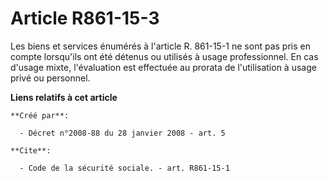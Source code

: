 # Article R861-15-3

Les biens et services énumérés à l'article R. 861-15-1 ne sont pas pris en compte lorsqu'ils ont été détenus ou utilisés à
usage professionnel. En cas d'usage mixte, l'évaluation est effectuée au prorata de l'utilisation à usage privé ou personnel.

**Liens relatifs à cet article**

	**Créé par**:

	  - Décret n°2008-88 du 28 janvier 2008 - art. 5

	**Cite**:

	  - Code de la sécurité sociale. - art. R861-15-1
